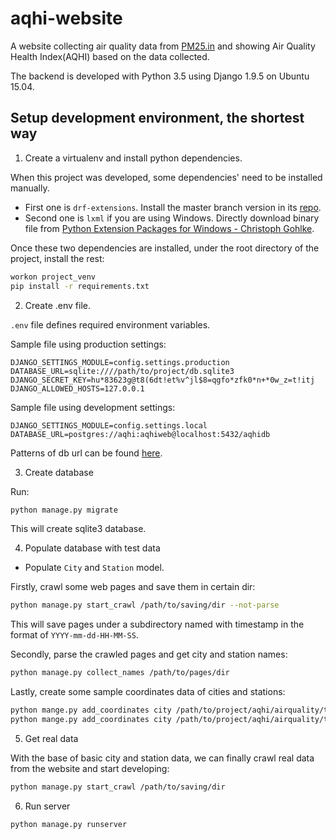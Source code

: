 # aqhi-website

A website collecting air quality data from [PM25.in](http://pm25.in/) and showing Air Quality Health Index(AQHI) based on the data collected.

The backend is developed with Python 3.5 using Django 1.9.5 on Ubuntu 15.04.

## Setup development environment, the shortest way

1. Create a virtualenv and install python dependencies.

When this project was developed, some dependencies' need to be installed manually.

- First one is `drf-extensions`. 
Install the master branch version in its [repo](https://github.com/chibisov/drf-extensions).
- Second one is `lxml` if you are using Windows. 
Directly download binary file from [Python Extension Packages for Windows - Christoph Gohlke](http://www.lfd.uci.edu/~gohlke/pythonlibs/#lxml).

Once these two dependencies are installed, under the root directory of the project, install the rest:

```bash
workon project_venv
pip install -r requirements.txt
```

2. Create .env file.

`.env` file defines required environment variables.

Sample file using production settings:

```
DJANGO_SETTINGS_MODULE=config.settings.production
DATABASE_URL=sqlite:////path/to/project/db.sqlite3
DJANGO_SECRET_KEY=hu*83623g@t8(6dt!et%v^jl$8=qgfo*zfk0*n+*0w_z=t!itj
DJANGO_ALLOWED_HOSTS=127.0.0.1
```

Sample file using development settings:

```
DJANGO_SETTINGS_MODULE=config.settings.local
DATABASE_URL=postgres://aqhi:aqhiweb@localhost:5432/aqhidb
```

Patterns of db url can be found [here](https://github.com/kennethreitz/dj-database-url#url-schema).

3. Create database

Run:

```bash
python manage.py migrate
```

This will create sqlite3 database.

4. Populate database with test data

- Populate `City` and `Station` model.

Firstly, crawl some web pages and save them in certain dir:

```bash
python manage.py start_crawl /path/to/saving/dir --not-parse
```

This will save pages under a subdirectory named with timestamp in the format of `YYYY-mm-dd-HH-MM-SS`.

Secondly, parse the crawled pages and get city and station names:

```bash
python manage.py collect_names /path/to/pages/dir
```

Lastly, create some sample coordinates data of cities and stations:

```bash
python mange.py add_coordinates city /path/to/project/aqhi/airquality/tests/files/sample_city_coords.txt
python mange.py add_coordinates city /path/to/project/aqhi/airquality/tests/files/sample_station_coords.txt
```

5. Get real data

With the base of basic city and station data, we can finally crawl real data from the website and start developing:

```bash
python manage.py start_crawl /path/to/saving/dir
```

6. Run server

```bash
python manage.py runserver
```
